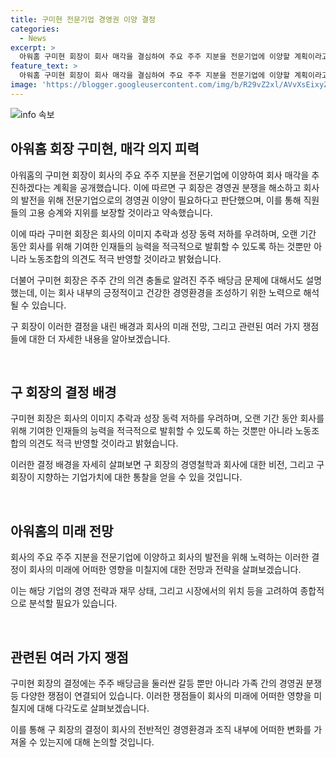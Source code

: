 ```yaml
---
title: 구미현 전문기업 경영권 이양 결정
categories:
  - News
excerpt: >
  아워홈 구미현 회장이 회사 매각을 결심하여 주요 주주 지분을 전문기업에 이양할 계획이라고 밝히며, 경영권 분쟁을 끝내기 위해 나섰다. 이에 따라 아워홈 직원들의 고용 승계와 지위 보장을 약속했으며, 이미지 회복과 성장 동력 증대를 위해 노력할 것이라 전했다. 또한, 노동조합의 의견을 적극 반영하고, 주주들과의 관련 이슈에 대해서도 설명했다. 7년간의 경영권 갈등과 오너 측의 변화로 인한 사회적 이슈에 대한 관심이 높아지고 있으며, 구회장의 추진력과 변화에 관심이 집중되고 있다.
feature_text: >
  아워홈 구미현 회장이 회사 매각을 결심하여 주요 주주 지분을 전문기업에 이양할 계획이라고 밝히며, 경영권 분쟁을 끝내기 위해 나섰다. 이에 따라 아워홈 직원들의 고용 승계와 지위 보장을 약속했으며, 이미지 회복과 성장 동력 증대를 위해 노력할 것이라 전했다. 또한, 노동조합의 의견을 적극 반영하고, 주주들과의 관련 이슈에 대해서도 설명했다. 7년간의 경영권 갈등과 오너 측의 변화로 인한 사회적 이슈에 대한 관심이 높아지고 있으며, 구회장의 추진력과 변화에 관심이 집중되고 있다.
image: 'https://blogger.googleusercontent.com/img/b/R29vZ2xl/AVvXsEixyZcFfHzMRdzZMjFBmAUKJYCLCGyLL1o632UiGVXcaFdKo_bkvkuCioo0uUKlGfBVcT3P84aROyZIXSBEx3Aw5nCQ3pTgDom1WDC4m8eifvWiAmWEEVb4x6G_l8C0QH225ldMjyaFvpxGEBGNO37VmDTDMHGhJPq73UglMfDca1-0aw/s1600/blogspot.png'
---
```


<p><img src="https://blogger.googleusercontent.com/img/b/R29vZ2xl/AVvXsEixyZcFfHzMRdzZMjFBmAUKJYCLCGyLL1o632UiGVXcaFdKo_bkvkuCioo0uUKlGfBVcT3P84aROyZIXSBEx3Aw5nCQ3pTgDom1WDC4m8eifvWiAmWEEVb4x6G_l8C0QH225ldMjyaFvpxGEBGNO37VmDTDMHGhJPq73UglMfDca1-0aw/s1600/blogspot.png" alt="info 속보" /></p>

<h2 data-ke-size="size26">아워홈 회장 구미현, 매각 의지 피력</h2>

<p data-ke-size="size16"></p>

<p>아워홈의 구미현 회장이 회사의 주요 주주 지분을 전문기업에 이양하여 회사 매각을 추진하겠다는 계획을 공개했습니다. 이에 따르면 구 회장은 경영권 분쟁을 해소하고 회사의 발전을 위해 전문기업으로의 경영권 이양이 필요하다고 판단했으며, 이를 통해 직원들의 고용 승계와 지위를 보장할 것이라고 약속했습니다.</p>

<p>이에 따라 구미현 회장은 회사의 이미지 추락과 성장 동력 저하를 우려하며, 오랜 기간 동안 회사를 위해 기여한 인재들의 능력을 적극적으로 발휘할 수 있도록 하는 것뿐만 아니라 노동조합의 의견도 적극 반영할 것이라고 밝혔습니다.</p>

<p>더불어 구미현 회장은 주주 간의 의견 충돌로 알려진 주주 배당금 문제에 대해서도 설명했는데, 이는 회사 내부의 긍정적이고 건강한 경영환경을 조성하기 위한 노력으로 해석될 수 있습니다. </p>

<p>구 회장이 이러한 결정을 내린 배경과 회사의 미래 전망, 그리고 관련된 여러 가지 쟁점들에 대한 더 자세한 내용을 알아보겠습니다. </p>

<p data-ke-size="size16">&nbsp;</p>

<h2 data-ke-size="size26">구 회장의 결정 배경</h2>

<p data-ke-size="size16"></p>

<p>구미현 회장은 회사의 이미지 추락과 성장 동력 저하를 우려하며, 오랜 기간 동안 회사를 위해 기여한 인재들의 능력을 적극적으로 발휘할 수 있도록 하는 것뿐만 아니라 노동조합의 의견도 적극 반영할 것이라고 밝혔습니다.</p>

<p>이러한 결정 배경을 자세히 살펴보면 구 회장의 경영철학과 회사에 대한 비전, 그리고 구 회장이 지향하는 기업가치에 대한 통찰을 얻을 수 있을 것입니다.</p>

<p data-ke-size="size16">&nbsp;</p>

<h2 data-ke-size="size26">아워홈의 미래 전망</h2>

<p data-ke-size="size16"></p>

<p>회사의 주요 주주 지분을 전문기업에 이양하고 회사의 발전을 위해 노력하는 이러한 결정이 회사의 미래에 어떠한 영향을 미칠지에 대한 전망과 전략을 살펴보겠습니다. </p>

<p>이는 해당 기업의 경영 전략과 재무 상태, 그리고 시장에서의 위치 등을 고려하여 종합적으로 분석할 필요가 있습니다.</p>

<p data-ke-size="size16">&nbsp;</p>

<h2 data-ke-size="size26">관련된 여러 가지 쟁점</h2>

<p data-ke-size="size16"></p>

<p>구미현 회장의 결정에는 주주 배당금을 둘러싼 갈등 뿐만 아니라 가족 간의 경영권 분쟁 등 다양한 쟁점이 연결되어 있습니다. 이러한 쟁점들이 회사의 미래에 어떠한 영향을 미칠지에 대해 다각도로 살펴보겠습니다.</p>

<p>이를 통해 구 회장의 결정이 회사의 전반적인 경영환경과 조직 내부에 어떠한 변화를 가져올 수 있는지에 대해 논의할 것입니다.</p>

<p data-ke-size="size16"></p>

